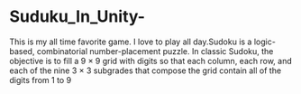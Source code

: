# Suduku_In_Unity-
This is my all time favorite game. I love to play all day.Sudoku is a logic-based, combinatorial number-placement puzzle. In classic Sudoku, the objective is to fill a 9 × 9 grid with digits so that each column, each row, and each of the nine 3 × 3 subgrades that compose the grid contain all of the digits from 1 to 9 
